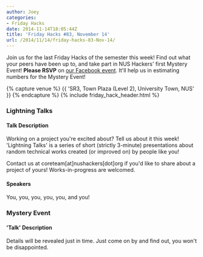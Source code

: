 ```yaml
---
author: Joey
categories:
- Friday Hacks
date: 2014-11-14T18:05:44Z
title: 'Friday Hacks #83, November 14'
url: /2014/11/14/friday-hacks-83-Nov-14/
---
```


Join us for the last Friday Hacks of the semester this week! Find out what your peers have been up to, and take part in NUS Hackers' first Mystery Event! <strong>Please RSVP</strong> on <a href="https://www.facebook.com/events/368317163343825/">our Facebook event</a>. It'll help us in estimating numbers for the Mystery Event!

{% capture venue %}
    {{ 'SR3, Town Plaza (Level 2), University Town, NUS' }}
{% endcapture %}
{% include friday_hack_header.html %}

### Lightning Talks

#### Talk Description
Working on a project you're excited about? Tell us about it this week! 'Lightning Talks' is a series of short (strictly 3-minute) presentations about random technical works created (or improved on) by people like you!

Contact us at coreteam[at]nushackers[dot]org if you'd like to share about a project of yours! Works-in-progress are welcomed.

#### Speakers
You, you, you, you, you, and you!

### Mystery Event

#### 'Talk' Description
Details will be revealed just in time. Just come on by and find out, you won't be disappointed.

